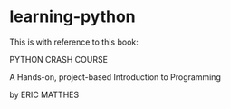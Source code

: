 # learning-python

This is with reference to this book:

PYTHON CRASH COURSE

A Hands-on, project-based Introduction to Programming

by ERIC MATTHES